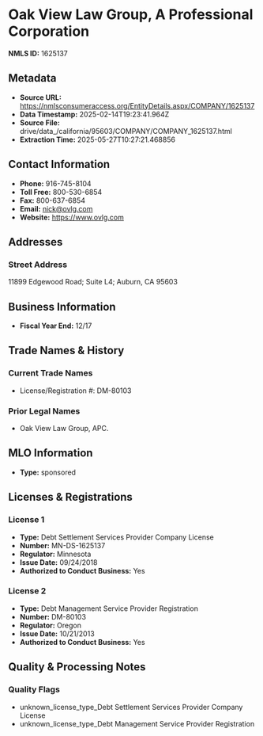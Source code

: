 # Oak View Law Group, A Professional Corporation

**NMLS ID:** 1625137

## Metadata
- **Source URL:** https://nmlsconsumeraccess.org/EntityDetails.aspx/COMPANY/1625137
- **Data Timestamp:** 2025-02-14T19:23:41.964Z
- **Source File:** drive/data_/california/95603/COMPANY/COMPANY_1625137.html
- **Extraction Time:** 2025-05-27T10:27:21.468856

## Contact Information
- **Phone:** 916-745-8104
- **Toll Free:** 800-530-6854
- **Fax:** 800-637-6854
- **Email:** nick@ovlg.com
- **Website:** https://www.ovlg.com

## Addresses
### Street Address
11899 Edgewood Road; Suite L4; Auburn, CA 95603

## Business Information
- **Fiscal Year End:** 12/17

## Trade Names & History
### Current Trade Names
- License/Registration #: DM-80103

### Prior Legal Names
- Oak View Law Group, APC.

## MLO Information
- **Type:** sponsored

## Licenses & Registrations

### License 1
- **Type:** Debt Settlement Services Provider Company License
- **Number:** MN-DS-1625137
- **Regulator:** Minnesota
- **Issue Date:** 09/24/2018
- **Authorized to Conduct Business:** Yes

### License 2
- **Type:** Debt Management Service Provider Registration
- **Number:** DM-80103
- **Regulator:** Oregon
- **Issue Date:** 10/21/2013
- **Authorized to Conduct Business:** Yes

## Quality & Processing Notes
### Quality Flags
- unknown_license_type_Debt Settlement Services Provider Company License
- unknown_license_type_Debt Management Service Provider Registration
